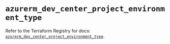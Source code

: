 # `azurerm_dev_center_project_environment_type`

Refer to the Terraform Registry for docs: [`azurerm_dev_center_project_environment_type`](https://registry.terraform.io/providers/hashicorp/azurerm/4.11.0/docs/resources/dev_center_project_environment_type).
